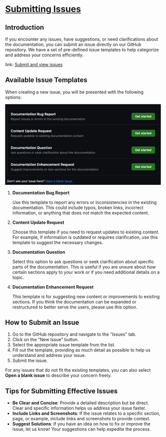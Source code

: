 # [Submitting Issues](#submitting-issues)

## Introduction

If you encounter any issues, have suggestions, or need clarifications about
the documentation, you can submit an issue directly on our GitHub repository.
We have a set of pre-defined issue templates to help categorize and address
your concerns efficiently.

link: [Submit and view issues](https://github.com/bhklab/handbook/issues)

## Available Issue Templates

When creating a new issue, you will be presented with the following options:

  ![submitting-issues](images/submitting-issues.png)

1. **Documentation Bug Report**

    Use this template to report any errors or inconsistencies in the existing
    documentation. This could include typos, broken links, incorrect information,
    or anything that does not match the expected content.

2. **Content Update Request**

    Choose this template if you need to request updates to existing content.
     For example, if information is outdated or requires clarification,
     use this template to suggest the necessary changes.

3. **Documentation Question**

    Select this option to ask questions or seek clarification about specific
     parts of the documentation. This is useful if you are unsure about how
     certain sections apply to your work or if you need additional details
     on a topic.

4. **Documentation Enhancement Request**

    This template is for suggesting new content or improvements to existing
     sections. If you think the documentation can be expanded or restructured
     to better serve the users, please use this option.

## How to Submit an Issue

1. Go to the GitHub repository and navigate to the "Issues" tab.
2. Click on the "New Issue" button.
3. Select the appropriate issue template from the list.
4. Fill out the template, providing as much detail as possible to help us
   understand and address your issue.
5. Submit the issue.

For any issues that do not fit the existing templates, you can
also select **Open a blank issue** to describe your concern freely.

## Tips for Submitting Effective Issues

- **Be Clear and Concise**: Provide a detailed description but be direct.
  Clear and specific information helps us address your issue faster.
- **Include Links and Screenshots**: If the issue relates to a specific
  section, page, or example, include links and screenshots to provide context.
- **Suggest Solutions**: If you have an idea on how to fix or improve the
  issue, let us know! Your suggestions can help expedite the process.

